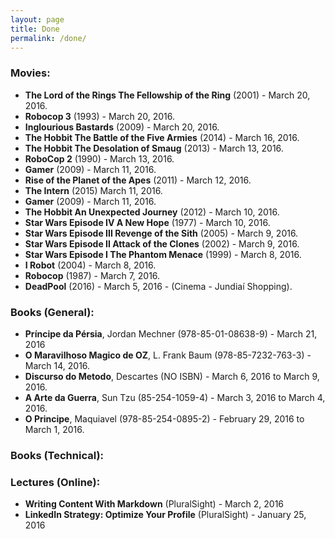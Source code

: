 ```yaml
---
layout: page
title: Done
permalink: /done/
---
```


<!-- ####################################################################### -->

### Movies:

* **The Lord of the Rings The Fellowship of the Ring** (2001) - March 20, 2016.
* **Robocop 3** (1993) - March 20, 2016.
* **Inglourious Bastards** (2009) - March 20, 2016.
* **The Hobbit The Battle of the Five Armies** (2014) - March 16, 2016.
* **The Hobbit The Desolation of Smaug** (2013) - March 13, 2016.
* **RoboCop 2** (1990) - March 13, 2016.
* **Gamer** (2009) - March 11, 2016.
* **Rise of the Planet of the Apes** (2011) - March 12, 2016.
* **The Intern** (2015) March 11, 2016.
* **Gamer** (2009) - March 11, 2016.
* **The Hobbit An Unexpected Journey** (2012) - March 10, 2016.
* **Star Wars Episode IV A New Hope** (1977) - March 10, 2016.
* **Star Wars Episode III Revenge of the Sith** (2005) - March 9, 2016.
* **Star Wars Episode II Attack of the Clones** (2002) - March 9, 2016.
* **Star Wars Episode I The Phantom Menace** (1999) - March 8, 2016.
* **I Robot** (2004) - March 8, 2016.
* **Robocop** (1987) - March 7, 2016.
* **DeadPool** (2016) - March 5, 2016 - (Cinema - Jundiaí Shopping).


<!-- ##################################################################### -->


### Books (General): 

<!--COWTODO: * Arte Poetica, Aristoteles - March 16, 2016 ...  -->
<!--COWTODO: * Seneca - March 15, 2016 ...  -->

* **Príncipe da Pérsia**, Jordan Mechner (978-85-01-08638-9) - March 21, 2016
* **O Maravilhoso Magico de OZ**, L. Frank Baum (978-85-7232-763-3) - March 14, 2016.
* **Discurso do Metodo**, Descartes (NO ISBN) - March 6, 2016 to March 9, 2016.
* **A Arte da Guerra**, Sun Tzu (85-254-1059-4) - March 3, 2016 to March 4, 2016.
* **O Principe**, Maquiavel (978-85-254-0895-2) - February 29, 2016 to March 1, 2016.


<!-- ####################################################################### -->

### Books (Technical):


<!-- ####################################################################### -->

### Lectures (Online): 

* **Writing Content With Markdown** (PluralSight) - March 2, 2016
* **LinkedIn Strategy: Optimize Your Profile** (PluralSight) - January 25, 2016


<!--COWTODO: * **Learning App Development in iOS 8** (InfiniteSkills) - March 16 ... -->
